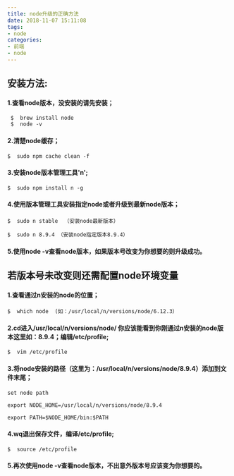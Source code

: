 ```yaml
---
title: node升级的正确方法
date: 2018-11-07 15:11:08
tags:
- node
categories:
- 前端
- node
---
```


## 安装方法:

#### 1.查看node版本，没安装的请先安装；
```
 $  brew install node
 $  node -v
```
#### 2.清楚node缓存；
```
$  sudo npm cache clean -f  
```
#### 3.安装node版本管理工具'n';
```
$  sudo npm install n -g
```
<!--more-->

#### 4.使用版本管理工具安装指定node或者升级到最新node版本；

```
$  sudo n stable  （安装node最新版本）

$  sudo n 8.9.4 （安装node指定版本8.9.4）
```
#### 5.使用node -v查看node版本，如果版本号改变为你想要的则升级成功。

## 若版本号未改变则还需配置node环境变量
#### 1.查看通过n安装的node的位置；
```
$  which node  (如：/usr/local/n/versions/node/6.12.3）
```
#### 2.cd进入/usr/local/n/versions/node/ 你应该能看到你刚通过n安装的node版本这里如：8.9.4；编辑/etc/profile;
```
$  vim /etc/profile
```
#### 3.将node安装的路径（这里为：/usr/local/n/versions/node/8.9.4）添加到文件末尾；
```
set node path

export NODE_HOME=/usr/local/n/versions/node/8.9.4

export PATH=$NODE_HOME/bin:$PATH
```
#### 4.wq退出保存文件，编译/etc/profile;
```
$  source /etc/profile
```
#### 5.再次使用node -v查看node版本，不出意外版本号应该变为你想要的。